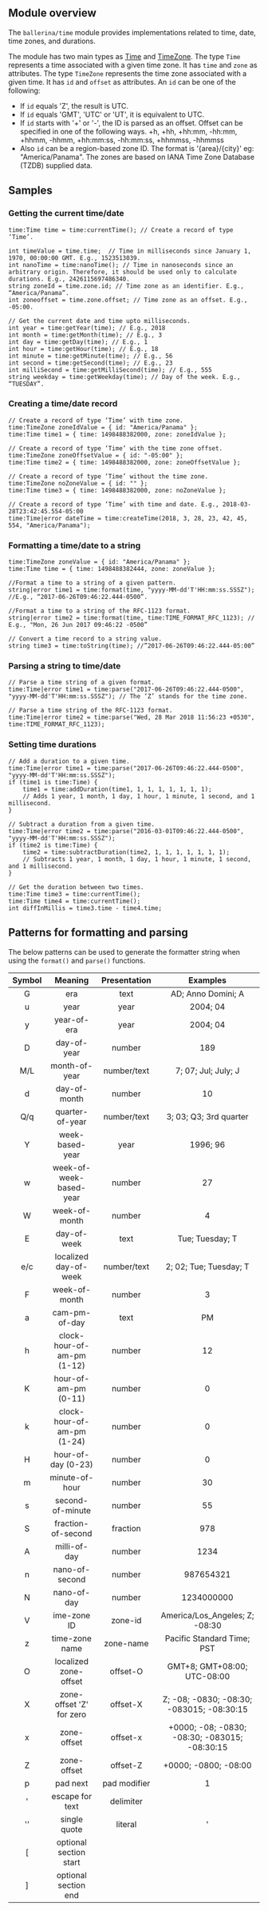 ## Module overview
The `ballerina/time` module provides implementations related to time, date, time zones, and durations. 

The module has two main types as [Time](time.html#Time) and [TimeZone](time.html#TimeZone). The type `Time` represents a time associated with a given time zone. It has `time` and `zone` as attributes. The type `TimeZone` represents the time zone associated with a given time. It has `id` and `offset` as attributes. An `id` can be one of the following:

* If `id` equals 'Z', the result is UTC.
* If `id` equals 'GMT', 'UTC' or 'UT', it is equivalent to UTC.
* If `id` starts with '+' or '-', the ID is parsed as an offset. Offset can be specified in one of the following ways. +h, +hh, +hh:mm, -hh:mm, +hhmm, -hhmm, +hh:mm:ss, -hh:mm:ss, +hhmmss, -hhmmss
* Also `id` can be a region-based zone ID. The format is '{area}/{city}' eg: "America/Panama". The zones are based on IANA Time Zone Database (TZDB) supplied data.

## Samples

### Getting the current time/date

```ballerina
time:Time time = time:currentTime(); // Create a record of type ‘Time’.

int timeValue = time.time;  // Time in milliseconds since January 1, 1970, 00:00:00 GMT. E.g., 1523513039.
int nanoTime = time:nanoTime(); // Time in nanoseconds since an arbitrary origin. Therefore, it should be used only to calculate durations. E.g., 2426115697486340.
string zoneId = time.zone.id; // Time zone as an identifier. E.g., “America/Panama”.
int zoneoffset = time.zone.offset; // Time zone as an offset. E.g., -05:00.

// Get the current date and time upto milliseconds.
int year = time:getYear(time); // E.g., 2018
int month = time:getMonth(time); // E.g., 3
int day = time:getDay(time); // E.g., 1
int hour = time:getHour(time); // E.g., 18
int minute = time:getMinute(time); // E.g., 56
int second = time:getSecond(time); // E.g., 23
int milliSecond = time:getMilliSecond(time); // E.g., 555
string weekday = time:getWeekday(time); // Day of the week. E.g., “TUESDAY”.
```

### Creating a time/date record

```ballerina
// Create a record of type ‘Time’ with time zone.
time:TimeZone zoneIdValue = { id: "America/Panama" };
time:Time time1 = { time: 1498488382000, zone: zoneIdValue };

// Create a record of type ‘Time’ with the time zone offset.
time:TimeZone zoneOffsetValue = { id: "-05:00" };
time:Time time2 = { time: 1498488382000, zone: zoneOffsetValue };

// Create a record of type ‘Time’ without the time zone.
time:TimeZone noZoneValue = { id: "" };
time:Time time3 = { time: 1498488382000, zone: noZoneValue };

// Create a record of type ‘Time’ with time and date. E.g., 2018-03-28T23:42:45.554-05:00
time:Time|error dateTime = time:createTime(2018, 3, 28, 23, 42, 45, 554, "America/Panama");
```


### Formatting a time/date to a string

```ballerina
time:TimeZone zoneValue = { id: "America/Panama" };
time:Time time = { time: 1498488382444, zone: zoneValue };

//Format a time to a string of a given pattern.
string|error time1 = time:format(time, "yyyy-MM-dd'T'HH:mm:ss.SSSZ"); //E.g., “2017-06-26T09:46:22.444-0500”.

//Format a time to a string of the RFC-1123 format.
string|error time2 = time:format(time, time:TIME_FORMAT_RFC_1123); // E.g., "Mon, 26 Jun 2017 09:46:22 -0500”

// Convert a time record to a string value.
string time3 = time:toString(time); //”2017-06-26T09:46:22.444-05:00”
```

### Parsing a string to time/date

```ballerina
// Parse a time string of a given format. 
time:Time|error time1 = time:parse("2017-06-26T09:46:22.444-0500", "yyyy-MM-dd'T'HH:mm:ss.SSSZ"); // The ‘Z’ stands for the time zone.

// Parse a time string of the RFC-1123 format.
time:Time|error time2 = time:parse("Wed, 28 Mar 2018 11:56:23 +0530", time:TIME_FORMAT_RFC_1123);
```

### Setting time durations

```ballerina
// Add a duration to a given time.
time:Time|error time1 = time:parse("2017-06-26T09:46:22.444-0500", "yyyy-MM-dd'T'HH:mm:ss.SSSZ");
if (time1 is time:Time) {
    time1 = time:addDuration(time1, 1, 1, 1, 1, 1, 1, 1);
    // Adds 1 year, 1 month, 1 day, 1 hour, 1 minute, 1 second, and 1 millisecond.
}

// Subtract a duration from a given time.
time:Time|error time2 = time:parse("2016-03-01T09:46:22.444-0500", "yyyy-MM-dd'T'HH:mm:ss.SSSZ");
if (time2 is time:Time) {
    time2 = time:subtractDuration(time2, 1, 1, 1, 1, 1, 1, 1);
    // Subtracts 1 year, 1 month, 1 day, 1 hour, 1 minute, 1 second, and 1 millisecond.
}

// Get the duration between two times.
time:Time time3 = time:currentTime();
time:Time time4 = time:currentTime();
int diffInMillis = time3.time - time4.time;
```
## Patterns for formatting and parsing

The below patterns can be used to generate the formatter string when using the `format()` and `parse()` functions.

**Symbol**|**Meaning**|**Presentation**|**Examples**
:-----:|:-----:|:-----:|:-----:
G|era|text|AD; Anno Domini; A
u|year|year|2004; 04
y|year-of-era|year|2004; 04
D|day-of-year|number|189
M/L|month-of-year|number/text|7; 07; Jul; July; J
d|day-of-month|number|10
Q/q|quarter-of-year|number/text|3; 03; Q3; 3rd quarter
Y|week-based-year|year|1996; 96
w|week-of-week-based-year|number|27
W|week-of-month|number|4
E|day-of-week|text|Tue; Tuesday; T
e/c|localized day-of-week|number/text|2; 02; Tue; Tuesday; T
F|week-of-month|number|3  
a|cam-pm-of-day|text|PM
h|clock-hour-of-am-pm (1-12)|number|12
K|hour-of-am-pm (0-11)|number|0
k|clock-hour-of-am-pm (1-24)|number|0
H|hour-of-day (0-23)|number|0
m|minute-of-hour|number|30
s|second-of-minute|number|55
S|fraction-of-second|fraction|978
A|milli-of-day|number|1234
n|nano-of-second|number|987654321
N|nano-of-day|number|1234000000
V|ime-zone ID|zone-id|America/Los\_Angeles; Z; -08:30
z|time-zone name|zone-name|Pacific Standard Time; PST
O|localized zone-offset|offset-O|GMT+8; GMT+08:00; UTC-08:00
X|zone-offset 'Z' for zero|offset-X|Z; -08; -0830; -08:30; -083015; -08:30:15
x|zone-offset|offset-x|+0000; -08; -0830; -08:30; -083015; -08:30:15
Z|zone-offset|offset-Z|+0000; -0800; -08:00
p|pad next|pad modifier|1
'|escape for text|delimiter|
''|single quote|literal|'
[|optional section start|
]|optional section end
